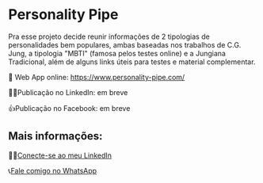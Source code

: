 # Personality Pipe

Pra esse projeto decide reunir informações de 2 tipologias de personalidades bem populares, ambas baseadas nos trabalhos de C.G. Jung, a tipologia "MBTI" (famosa pelos testes online) e a Jungiana Tradicional, além de alguns links úteis para testes e material complementar.

🚀 Web App online: https://www.personality-pipe.com/

🧑‍💼Publicação no LinkedIn: em breve

👍Publicação no Facebook: em breve

## Mais informações:

👨‍💼[Conecte-se ao meu LinkedIn](https://www.linkedin.com/in/guipedrov/)

📞[Fale comigo no WhatsApp](https://api.whatsapp.com/send/?phone=%2B5522999899829&text&app_absent=0)
